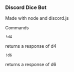 ### Discord Dice Bot

Made with node and discord.js

Commands
```
!d4
```
returns a response of d4
```
!d6
```
returns a response of d6
